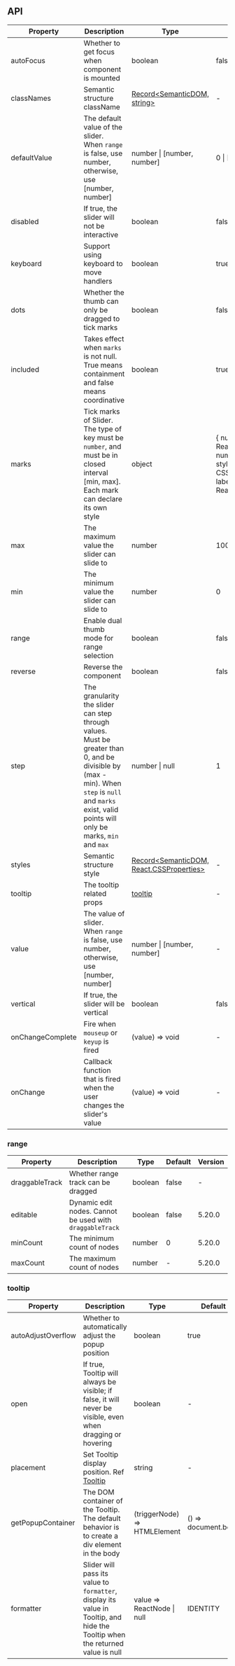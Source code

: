 ## API


| Property | Description | Type | Default | Version |
| --- | --- | --- | --- | --- |
| autoFocus | Whether to get focus when component is mounted | boolean | false |  |
| classNames | Semantic structure className | [Record<SemanticDOM, string>](#semantic-dom) | - | 5.10.0 |
| defaultValue | The default value of the slider. When `range` is false, use number, otherwise, use \[number, number] | number \| \[number, number] | 0 \| \[0, 0] |  |
| disabled | If true, the slider will not be interactive | boolean | false |  |
| keyboard | Support using keyboard to move handlers | boolean | true | 5.2.0+ |
| dots | Whether the thumb can only be dragged to tick marks | boolean | false |  |
| included | Takes effect when `marks` is not null. True means containment and false means coordinative | boolean | true |  |
| marks | Tick marks of Slider. The type of key must be `number`, and must be in closed interval \[min, max]. Each mark can declare its own style | object | { number: ReactNode } \| { number: { style: CSSProperties, label: ReactNode } } |  |
| max | The maximum value the slider can slide to | number | 100 |  |
| min | The minimum value the slider can slide to | number | 0 |  |
| range | Enable dual thumb mode for range selection | boolean | false |  |
| reverse | Reverse the component | boolean | false |  |
| step | The granularity the slider can step through values. Must be greater than 0, and be divisible by (max - min). When `step` is `null` and `marks` exist, valid points will only be marks, `min` and `max` | number \| null | 1 |  |
| styles | Semantic structure style | [Record<SemanticDOM, React.CSSProperties>](#semantic-dom) | - | 5.10.0 |
| tooltip | The tooltip related props | [tooltip](#tooltip) | - | 4.23.0 |
| value | The value of slider. When `range` is false, use number, otherwise, use \[number, number] | number \| \[number, number] | - |  |
| vertical | If true, the slider will be vertical | boolean | false |  |
| onChangeComplete | Fire when `mouseup` or `keyup` is fired | (value) => void | - |  |
| onChange | Callback function that is fired when the user changes the slider's value | (value) => void | - |  |

### range

| Property | Description | Type | Default | Version |
| --- | --- | --- | --- | --- |
| draggableTrack | Whether range track can be dragged | boolean | false | - |
| editable | Dynamic edit nodes. Cannot be used with `draggableTrack` | boolean | false | 5.20.0 |
| minCount | The minimum count of nodes | number | 0 | 5.20.0 |
| maxCount | The maximum count of nodes | number | - | 5.20.0 |

### tooltip

| Property | Description | Type | Default | Version |
| --- | --- | --- | --- | --- |
| autoAdjustOverflow | Whether to automatically adjust the popup position | boolean | true | 5.8.0 |
| open | If true, Tooltip will always be visible; if false, it will never be visible, even when dragging or hovering | boolean | - | 4.23.0 |
| placement | Set Tooltip display position. Ref [Tooltip](/components/tooltip/) | string | - | 4.23.0 |
| getPopupContainer | The DOM container of the Tooltip. The default behavior is to create a div element in the body | (triggerNode) => HTMLElement | () => document.body | 4.23.0 |
| formatter | Slider will pass its value to `formatter`, display its value in Tooltip, and hide the Tooltip when the returned value is null | value => ReactNode \| null | IDENTITY | 4.23.0 |